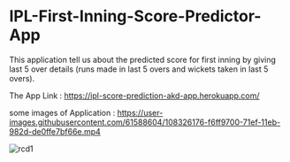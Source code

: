 # IPL-First-Inning-Score-Predictor-App

This application tell us about the predicted score for first inning by giving last 5 over details (runs made in last 5 overs and wickets taken in last 5 overs).

The App Link :    https://ipl-score-prediction-akd-app.herokuapp.com/

some images of Application : 
https://user-images.githubusercontent.com/61588604/108326176-f6ff9700-71ef-11eb-982d-de0ffe7bf66e.mp4


![rcd1](https://user-images.githubusercontent.com/61588604/108326757-a3da1400-71f0-11eb-8c59-7f3afb6d550b.png)

